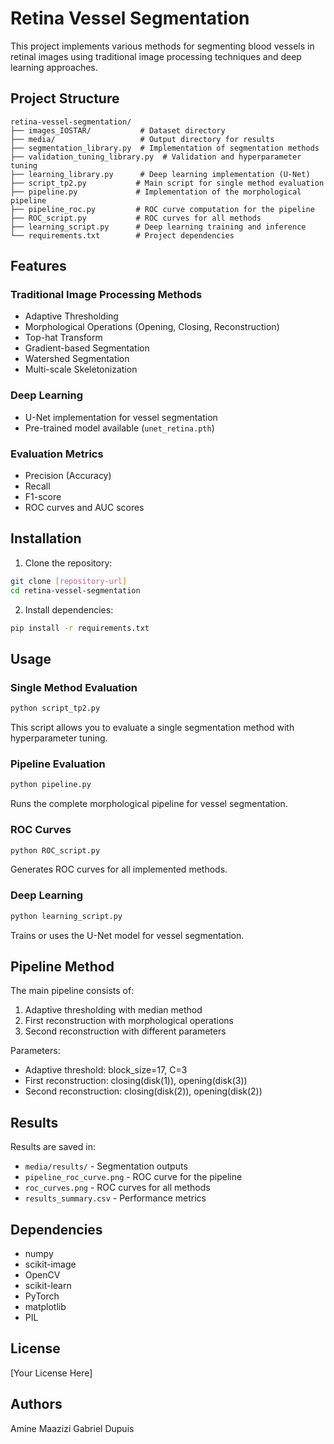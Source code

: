 # Retina Vessel Segmentation

This project implements various methods for segmenting blood vessels in retinal images using traditional image processing techniques and deep learning approaches.

## Project Structure

```
retina-vessel-segmentation/
├── images_IOSTAR/           # Dataset directory
├── media/                   # Output directory for results
├── segmentation_library.py  # Implementation of segmentation methods
├── validation_tuning_library.py  # Validation and hyperparameter tuning
├── learning_library.py      # Deep learning implementation (U-Net)
├── script_tp2.py           # Main script for single method evaluation
├── pipeline.py             # Implementation of the morphological pipeline
├── pipeline_roc.py         # ROC curve computation for the pipeline
├── ROC_script.py           # ROC curves for all methods
├── learning_script.py      # Deep learning training and inference
└── requirements.txt        # Project dependencies
```

## Features

### Traditional Image Processing Methods
- Adaptive Thresholding
- Morphological Operations (Opening, Closing, Reconstruction)
- Top-hat Transform
- Gradient-based Segmentation
- Watershed Segmentation
- Multi-scale Skeletonization

### Deep Learning
- U-Net implementation for vessel segmentation
- Pre-trained model available (`unet_retina.pth`)

### Evaluation Metrics
- Precision (Accuracy)
- Recall
- F1-score
- ROC curves and AUC scores

## Installation

1. Clone the repository:
```bash
git clone [repository-url]
cd retina-vessel-segmentation
```

2. Install dependencies:
```bash
pip install -r requirements.txt
```

## Usage

### Single Method Evaluation
```bash
python script_tp2.py
```
This script allows you to evaluate a single segmentation method with hyperparameter tuning.

### Pipeline Evaluation
```bash
python pipeline.py
```
Runs the complete morphological pipeline for vessel segmentation.

### ROC Curves
```bash
python ROC_script.py
```
Generates ROC curves for all implemented methods.

### Deep Learning
```bash
python learning_script.py
```
Trains or uses the U-Net model for vessel segmentation.

## Pipeline Method

The main pipeline consists of:
1. Adaptive thresholding with median method
2. First reconstruction with morphological operations
3. Second reconstruction with different parameters

Parameters:
- Adaptive threshold: block_size=17, C=3
- First reconstruction: closing(disk(1)), opening(disk(3))
- Second reconstruction: closing(disk(2)), opening(disk(2))

## Results

Results are saved in:
- `media/results/` - Segmentation outputs
- `pipeline_roc_curve.png` - ROC curve for the pipeline
- `roc_curves.png` - ROC curves for all methods
- `results_summary.csv` - Performance metrics

## Dependencies

- numpy
- scikit-image
- OpenCV
- scikit-learn
- PyTorch
- matplotlib
- PIL

## License

[Your License Here]

## Authors
Amine Maazizi
Gabriel Dupuis
